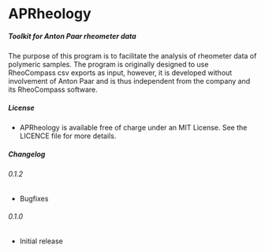 # APRheology
##### _Toolkit for Anton Paar rheometer data_

The purpose of this program is to facilitate the analysis 
of rheometer data of polymeric samples. The program is originally
designed to use RheoCompass csv exports as input, however, it is 
developed without involvement of Anton Paar and is thus independent
from the company and its RheoCompass software. 

##### License

* APRheology is available free of charge under an MIT License. 
See the LICENCE file for more details.


##### Changelog

###### 0.1.2
* Bugfixes

###### 0.1.0
* Initial release



